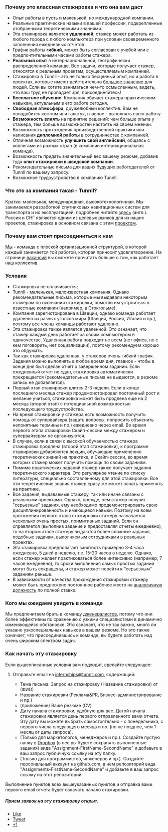 ### Почему это классная стажировка и что она вам даст

*   Опыт работы в пусть и маленькой, но международной компании.
*   Реальные практические навыки в вашей профессии, подкрепленные отобранными теоретическими знаниями.
*   Эта стажировка является **удаленной**, стажер может работать из любого города с любого компьютера при условии своевременного заполнения ежедневных отчетов.
*   График работы **гибкий**, может быть согласован с учебой или с предпочтительными часами работы стажера.
*   **Реальный опыт** в интернациональной, географически распределенной команде. Все задачи, которые получает стажер, относятся к реальным проектам, осуществляемым компанией.
*   Стажировка в Tunnll - это не только бесценный опыт, но и работа в проектах, которые имеют действительно [большое значение](http://tunnll.com) для людей. Если вы хотите заниматься чем-то осмысленным, видеть, что ваш труд не пропадает зря, присоединяйтесь!
*   **Бесплатное обучение**. Компания обучает стажера практическим навыкам, актуальным в его работе сегодня.
*   **Свободная атмосфера**, дружелюбный коллектив. Вам не понадобится костюм или галстук, главное - выполнять свою работу.
*   **Возможность влиять** на принятие решений: чем больше опыта у стажера, тем больше возможностей настоять на своем мнении.
*   Возможность прохождения производственной практики или написания **дипломной работы** в сотрудничестве с компанией.
*   Отличная возможность **улучшить свой английский**, общаясь с коллегами из разных стран (в компании интернациональная команда).
*   Возможность придать значительный вес вашему резюме, добавив туда **опыт стажировки в шведской компании**.
*   Рекомендательные письма для ваших будущих работодателей от Tunnll по вашему запросу.
*   Возможное трудоустройство в компанию Tunnll.

### Что это за компания такая - Tunnll?

Кратко: маленькая, международная, высокотехнологичная. Мы занимаемся разработкой спутниковых навигационных систем для транспорта и их эксплуатацией, подробнее читайте [здесь](http://tunnll.com) (англ.). Россия и СНГ являются одним из целевых рынков для из наших проектов, стажировка в основном связана с этим [проектом](http://tunnll.com).

### Почему вам стоит присоединиться к нам

[Мы](/) - команда с плоской организационной структурой, в которой каждый занимается той работой, которая приносит удовлетворение. На странице [вакансий](/jobs/) вы сможете прочитать больше о том, как работает наш коллектив.

### Условия

*   Стажировка не оплачивается;
*   Tunnll - маленькая, малоизвестная компания. Однако рекомендательные письма, которые мы выдавали некоторым стажерам по окончании стажировки, помогли им устроиться в известные компании (например, в Стокгольме).
*   Компания зарегистрирована в Швеции, однако команда работает удаленно из разных уголков мира (Швеция, Россия, Италия и пр.), поэтому все члены команды работают удаленно.
*   Эта стажировка также является удаленной. Это означает, что стажер каждый день работает за своим компьютером в одиночестве. Удаленная работа подходит не всем (нет офиса, не с кем поговорить, нет социализации), поэтому рекомендуем хорошо это обдумать.
*   Так как стажировка удаленная, у стажеров очень гибкий график. Задания можно выполнять в любое время дня, главное - чтобы в конце дня был сделан отчет о завершенном задании. Если ежедневный отчет не сдан, стажировка автоматически прекращается (рекомендательные письма не выдаются, в резюме запись не добавляется).
*   Первый этап стажировки длится 2-3 недели. Если в конце последнего месяца стажер продемонстрировал постоянный рост и желание учиться, стажировка может быть продлена еще на 2 месяца (второй этап) с потенциальной возможностью последующего трудоустройства.
*   На время стажировки у стажера есть возможность получить помощь от супервайзера (задать вопросы, попросить объяснить непонятные термины и пр.) ежедневно через email. Во время первого этапа стажировки Скайп-сессии между стажером и супервайзером не организуются.
*   В случае, если в связи с высокой обучаемостью стажера стажировка продлена (второй этап стажировки), к программе стажировки добавляются лекции, обучающие применению теоретических знаний на практике, и Скайп-сессии, во время которых стажер может получить помощь по своим заданиям.
*   Помимо практических заданий стажер также получает задания теоретического характера. Это регулярное чтение по списку литературы, специально составленному для этой стажировки. Все эти теоретические знания стажер сразу же может начать применять на практике.
*   Все задания, выдаваемые стажеру, так или иначе связаны с реальными проектами. Однако, прежде, чем стажер получит "серьезные" задания, ему необходимо продемонстрировать свою дисциплинированность и имеющиеся навыки. Поэтому на всем протяжении первого этапа стажировки стажеру назначается несколько очень простых, примитивных заданий. Если он справляется (выполнив задание и предоставляя отчеты ежедневно), то на втором этапе стажеру выдаются более сложные задания, подобные задачам, выполняемым сотрудниками в реальных проектах.
*   Эта стажировка предполагает занятость примерно 3-4 часа ежедневно, 5 дней в неделю, т.е. 15-20 часов в неделю. Однако, если стажер желает практиковаться более интенсивно (например, 7 часов ежедневно), то сроки выполнения самых простых заданий могут быть сокращены, и стажер может перейти к "серьезным" заданиям раньше.
*   В зависимости от качества прохождения стажировки стажеру может быть предложено постоянное рабочее место на [аналогичную должность](/jobs/) по полной ставке.

### Кого мы ожидаем увидеть в команде

Мы предпочитаем брать в команду [дженералистов](http://dic.academic.ru/dic.nsf/eng_rus_apresyan/39631/generalist), потому что они более эффективны по сравнению с узкими специалистами в динамично изменяющейся обстановке. Это означает, что не так важно, много ли указано узкоспециальных навыков в вашем резюме. Но это также означает, что присоединившись к команде, вы будете работать над очень широким спектром задач.

### Как начать эту стажировку

Если вышеописанные условия вам подходят, сделайте следующее:

1. Отправьте email на [internships@tunnll.com](mailto:internships@tunnll.com), содержащий:

     - Тема письма: Запрос на стажировку (Название стажировки) от (ФИО)
     - Название стажировки (Реклама&PR, Бизнес-администрирование и пр.)
     - (приложение) Ваше резюме (CV)
     - Дату начала стажировки, удобную для вас. Датой начала стажировки является день первого отправленного вами отчета. Эту дату вы можете выбрать самостоятельно - с понедельника, с первого числа следующего месяца и пр. (но не позднее, чем 1 месяц от даты запроса).
     - (Только для маркетологов, менеджеров и пр.). Создайте пустую папку в [Dropbox](http://dropbox.com) (в нее вы будете сохранять выполненные задания) вида "Assignment-FirstName-SecondName" и добавьте в ваш запрос публичную ссылку на эту папку.
     - (Только для программистов, инженеров и пр.). Создайте персональный аккаунт на github.com, в нем репозиторий вида "Assignments-FirstName-SecondName" и добавьте в ваш запрос ссылку на этот репозиторий.

Выполнение пунктов всех вышеуказанных пунктов и отправка вами первого email отчета будет означать начало стажировки.


##### Прием заявок на эту стажировку открыт.


<div class="social-share">
          <ul class="socialcount socialcount-small inline-list">
            <li class="facebook"><a href="https://www.facebook.com/sharer/sharer.php?u={{ site.url }}{{ page.url }}" title="Share on Facebook"><span class="count"><i class="fa fa-facebook-square"></i> Like</span></a></li>
            <li class="twitter"><a href="https://twitter.com/intent/tweet?text={{ site.url }}{{ page.url }}" title="Share on Twitter"><span class="count"><i class="fa fa-twitter-square"></i> Tweet</span></a></li>
            <li class="googleplus"><a href="https://plus.google.com/share?url={{ site.url }}{{ page.url }}" title="Share on Google Plus"><span class="count"><i class="fa fa-google-plus-square"></i> +1</span></a></li>
          </ul>
        </div><!-- /.social-share -->
